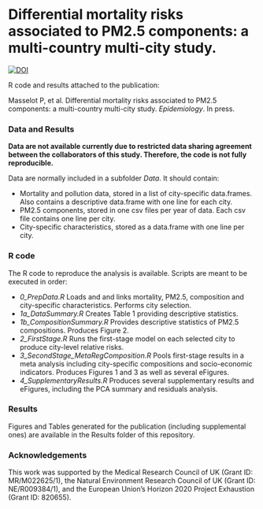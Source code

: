 # Differential mortality risks associated to PM2.5 components: a multi-country multi-city study.

[![DOI](https://zenodo.org/badge/262352027.svg)](https://zenodo.org/doi/10.5281/zenodo.11210101)

R code and results attached to the publication:

Masselot P, et al. Differential mortality risks associated to PM2.5 components: a multi-country multi-city study. *Epidemiology*. In press.

### Data and Results

**Data are not available currently due to restricted data sharing agreement between the collaborators of this study. Therefore, the code is not fully reproducible.**

Data are normally included in a subfolder *Data*. It should contain:
- Mortality and pollution data, stored in a list of city-specific data.frames. Also contains a descriptive data.frame with one line for each city.
- PM2.5 components, stored in one csv files per year of data. Each csv file contains one line per city.
- City-specific characteristics, stored as a data.frame with one line per city.

### R code

The R code to reproduce the analysis is available. Scripts are meant to be executed in order:

- *0_PrepData.R* Loads and and links mortality, PM2.5, composition and city-specific characteristics. Performs city selection.
- *1a_DataSummary.R* Creates Table 1 providing descriptive statistics.
- *1b_CompositionSummary.R* Provides descriptive statistics of PM2.5 compositions. Produces Figure 2.
- *2_FirstStage.R* Runs the first-stage model on each selected city to produce city-level relative risks.
- *3_SecondStage_MetaRegComposition.R* Pools first-stage results in a meta analysis including city-specific compositions and socio-economic indicators. Produces Figures 1 and 3 as well as several eFigures.
- *4_SupplementaryResults.R* Produces several supplementary results and eFigures, including the PCA summary and residuals analysis.

### Results

Figures and Tables generated for the publication (including supplemental ones) are available in the Results folder of this repository. 

### Acknowledgements

This work was supported by the Medical Research Council of UK (Grant ID: MR/M022625/1), the Natural Environment Research Council of UK (Grant ID: NE/R009384/1), and the European Union’s Horizon 2020 Project Exhaustion (Grant ID: 820655).
